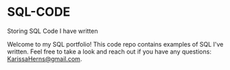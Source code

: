 # SQL-CODE
Storing SQL Code I have written

Welcome to my SQL portfolio! This code repo contains examples of SQL I've written. Feel free to take a look and reach out if you have any questions: KarissaHerns@gmail.com.
